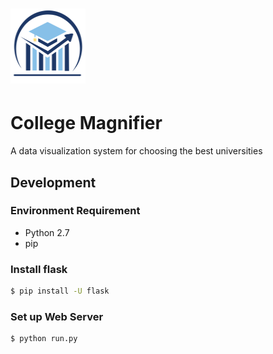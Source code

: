 # <img width="120" height="120px" src = "https://github.com/ForestCold/Images/blob/master/v18.png" >
# College Magnifier
A data visualization system for choosing the best universities

## Development

  ### Environment Requirement 
  - Python 2.7
  - pip
  
  ### Install **flask**
  
  ```bash
  $ pip install -U flask
  ```
  ### Set up Web Server

  ```bash
  $ python run.py
  ```
